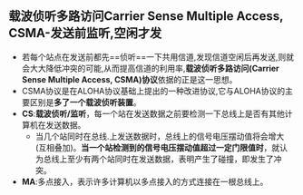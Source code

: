 ## 载波侦听多路访问Carrier Sense Multiple Access, CSMA-发送前监听,空闲才发
- 若每个站点在发送前都先==侦听==一下共用信道,发现信道空闲后再发送,则就会大大降低冲突的可能,从而提高信道的利用率,**载波侦听多路访问(Carrier Sense Multiple Access, CSMA)协议**依据的正是这一思想。
- CSMA协议是在ALOHA协议基础上提出的一种改进协议,它与ALOHA协议的主要区别是**多了一个载波侦听装置**。
- **CS**:**载波侦听/监听**，每一个站在发送数据之前要检测一下总线上是否有其他计算机在发送数据。
	- 当几个站同时在总线.上发送数据时，总线上的信号电压摆动值将会增大(互相叠加)。**当一个站检测到的信号电压摆动值超过一定门限值时**，就认为总线上至少有两个站同时在发送数据，表明产生了碰撞，即发生了冲突。
- **MA**:多点接入，表示许多计算机以多点接入的方式连接在一根总线上。